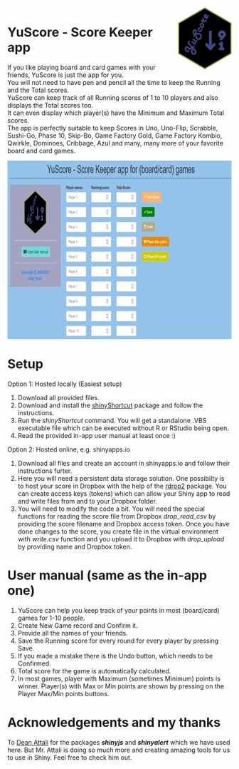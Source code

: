 <img src="www/YuScore-logo.png" align="right" width=120 height=139 alt="" />

# YuScore - Score Keeper app
If you like playing board and card games with your friends, YuScore is just the app for you.\
You will not need to have pen and pencil all the time to keep the Running and the Total scores.\
YuScore can keep track of all Running scores of 1 to 10 players and also displays the Total scores too.\
It can even display which player(s) have the Minimum and Maximum Total scores.\
The app is perfectly suitable to keep Scores in Uno, Uno-Flip, Scrabble, Sushi-Go, Phase 10, Skip-Bo, Game Factory Gold, Game Factory Kombio, Qwirkle, Dominoes, Cribbage, Azul and many, many more of your favorite board and card games.

<img src="user_interface.png" align="center" width=100% height=400 alt="" />

# Setup
Option 1: Hosted locally (Easiest setup)
1. Download all provided files.
2. Download and install the [shinyShortcut](https://cran.r-project.org/web/packages/shinyShortcut/README.html) package and follow the instructions. 
3. Run the _shinyShortcut_ command. You will get a standalone .VBS executable file which can be executed without R or RStudio being open.
4. Read the provided in-app user manual at least once :)

Option 2: Hosted online, e.g. shinyapps.io
1. Download all files and create an account in shinyapps.io and follow their instructions furter.
2. Here you will need a persistent data storage solution. One possibilty is to host your score in Dropbox with the help of the [rdrop2](https://cran.r-project.org/web/packages/rdrop2/) package. You can create access keys (tokens) which can allow your Shiny app to read and write files from and to your Dropbox folder.
3. You will need to modify the code a bit. You will need the special functions for reading the score file from Dropbox _drop_read_csv_ by providing the score filename and Dropbox access token. Once you have done changes to the score, you create file in the virtual environment with _write.csv_ function and you upload it to Dropbox with _drop_upload_ by providing name and Dropbox token.

# User manual (same as the in-app one)
1. YuScore can help you keep track of your points in most (board/card) games for 1-10 people.
2. Create New Game record and Confirm it.
3. Provide all the names of your friends.
4. Save the Running score for every round for every player by pressing Save.
5. If you made a mistake there is the Undo button, which needs to be Confirmed.
6. Total score for the game is automatically calculated.
7. In most games, player with Maximum (sometimes Minimum) points is winner. Player(s) with Max or Min points are shown by pressing on the Player Max/Min points buttons. 

# Acknowledgements and my thanks
To [Dean Attali](https://deanattali.com/) for the packages _**shinyjs**_ and _**shinyalert**_ which we have used here. But Mr. Attali is doing so much more and creating amazing tools for us to use in Shiny. Feel free to check him out.
